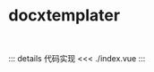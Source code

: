 # docxtemplater

<br>

<DocxTemplater />


::: details 代码实现
<<< ./index.vue
:::

<script setup>

import DocxTemplater from "./index.vue"
</script>



